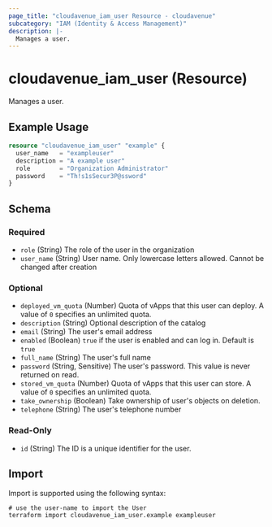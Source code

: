 ```yaml
---
page_title: "cloudavenue_iam_user Resource - cloudavenue"
subcategory: "IAM (Identity & Access Management)"
description: |-
  Manages a user.
---
```


# cloudavenue_iam_user (Resource)

Manages a user.

## Example Usage

```terraform
resource "cloudavenue_iam_user" "example" {
  user_name   = "exampleuser"
  description = "A example user"
  role        = "Organization Administrator"
  password    = "Th!s1sSecur3P@ssword"
}
```

<!-- schema generated by tfplugindocs -->
## Schema

### Required

- `role` (String) The role of the user in the organization
- `user_name` (String) User name. Only lowercase letters allowed. Cannot be changed after creation

### Optional

- `deployed_vm_quota` (Number) Quota of vApps that this user can deploy. A value of `0` specifies an unlimited quota.
- `description` (String) Optional description of the catalog
- `email` (String) The user's email address
- `enabled` (Boolean) `true` if the user is enabled and can log in. Default is `true`
- `full_name` (String) The user's full name
- `password` (String, Sensitive) The user's password. This value is never returned on read.
- `stored_vm_quota` (Number) Quota of vApps that this user can store. A value of `0` specifies an unlimited quota.
- `take_ownership` (Boolean) Take ownership of user's objects on deletion.
- `telephone` (String) The user's telephone number

### Read-Only

- `id` (String) The ID is a unique identifier for the user.

## Import

Import is supported using the following syntax:
```shell
# use the user-name to import the User
terraform import cloudavenue_iam_user.example exampleuser
```